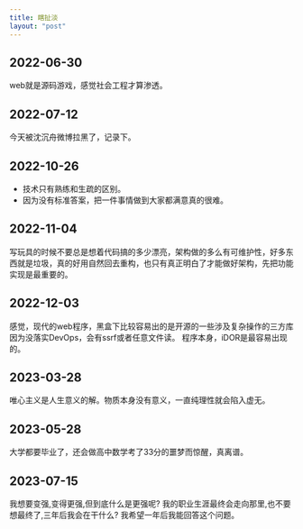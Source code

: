 ```yaml
---
title: 瞎扯淡
layout: "post"
---
```


## 2022-06-30

web就是源码游戏，感觉社会工程才算渗透。

## 2022-07-12

今天被沈沉舟微博拉黑了，记录下。  

## 2022-10-26

- 技术只有熟练和生疏的区别。
- 因为没有标准答案，把一件事情做到大家都满意真的很难。

## 2022-11-04

写玩具的时候不要总是想着代码搞的多少漂亮，架构做的多么有可维护性，好多东西就是垃圾，真的好用自然回去重构，也只有真正明白了才能做好架构，先把功能实现是最重要的。

## 2022-12-03

感觉，现代的web程序，黑盒下比较容易出的是开源的一些涉及复杂操作的三方库因为没落实DevOps，会有ssrf或者任意文件读。
程序本身，iDOR是最容易出现的。

## 2023-03-28

唯心主义是人生意义的解。物质本身没有意义，一直纯理性就会陷入虚无。

## 2023-05-28

大学都要毕业了，还会做高中数学考了33分的噩梦而惊醒，真离谱。

## 2023-07-15

我想要变强,变得更强,但到底什么是更强呢?
我的职业生涯最终会走向那里,也不要想最终了,三年后我会在干什么?
我希望一年后我能回答这个问题。

